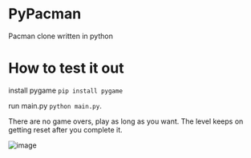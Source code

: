 # PyPacman
Pacman clone written in python

# How to test it out

install pygame `pip install pygame`

run main.py `python main.py`.

There are no game overs, play as long as you want. The level keeps on getting reset after you complete it.

![image](https://github.com/user-attachments/assets/c86f7418-f512-4582-9a52-7d1f77ef4513)
